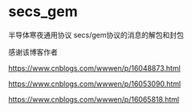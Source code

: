 # secs_gem
半导体寒夜通用协议
secs/gem协议的消息的解包和封包

感谢该博客作者

https://www.cnblogs.com/wwwen/p/16048873.html

https://www.cnblogs.com/wwwen/p/16053090.html

https://www.cnblogs.com/wwwen/p/16065818.html
